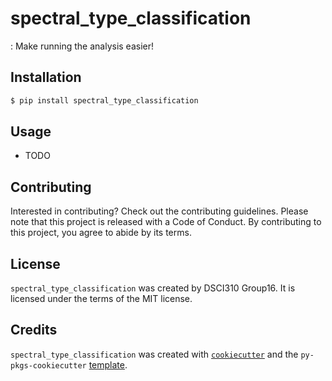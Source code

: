# spectral_type_classification

: Make running the analysis easier!

## Installation

```bash
$ pip install spectral_type_classification
```

## Usage

- TODO

## Contributing

Interested in contributing? Check out the contributing guidelines. Please note that this project is released with a Code of Conduct. By contributing to this project, you agree to abide by its terms.

## License

`spectral_type_classification` was created by DSCI310 Group16. It is licensed under the terms of the MIT license.

## Credits

`spectral_type_classification` was created with [`cookiecutter`](https://cookiecutter.readthedocs.io/en/latest/) and the `py-pkgs-cookiecutter` [template](https://github.com/py-pkgs/py-pkgs-cookiecutter).
